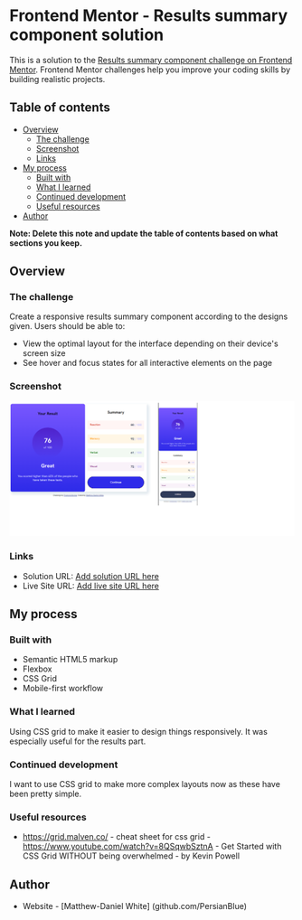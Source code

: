# Frontend Mentor - Results summary component solution

This is a solution to the [Results summary component challenge on Frontend Mentor](https://www.frontendmentor.io/challenges/results-summary-component-CE_K6s0maV). Frontend Mentor challenges help you improve your coding skills by building realistic projects.

## Table of contents

- [Overview](#overview)
  - [The challenge](#the-challenge)
  - [Screenshot](#screenshot)
  - [Links](#links)
- [My process](#my-process)
  - [Built with](#built-with)
  - [What I learned](#what-i-learned)
  - [Continued development](#continued-development)
  - [Useful resources](#useful-resources)
- [Author](#author)

**Note: Delete this note and update the table of contents based on what sections you keep.**

## Overview

### The challenge

Create a responsive results summary component according to the designs given.
Users should be able to:

- View the optimal layout for the interface depending on their device's screen size
- See hover and focus states for all interactive elements on the page

### Screenshot

![](./screenshot.png)

### Links

- Solution URL: [Add solution URL here](https://github.com/PersianBlue)
- Live Site URL: [Add live site URL here](https://persianblue.github.io/results-summary-component-main/)

## My process

### Built with

- Semantic HTML5 markup
- Flexbox
- CSS Grid
- Mobile-first workflow

### What I learned

Using CSS grid to make it easier to design things responsively. It was especially useful for the results part.

### Continued development

I want to use CSS grid to make more complex layouts now as these have been pretty simple.

### Useful resources

- https://grid.malven.co/ - cheat sheet for css grid -https://www.youtube.com/watch?v=8QSqwbSztnA - Get Started with CSS Grid WITHOUT being overwhelmed - by Kevin Powell

## Author

- Website - [Matthew-Daniel White] (github.com/PersianBlue)
